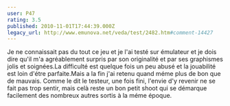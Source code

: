 ```yaml
---
user: P47
rating: 3.5
published: 2010-11-01T17:44:39.000Z
legacy_url: http://www.emunova.net/veda/test/2482.htm#comment-14427
---
```

Je ne connaissait pas du tout ce jeu et je l'ai testé sur émulateur et je dois dire qu'il m'a agréablement surpris par son originalité et par ses graphismes jolis et soignées.La difficulté est quelque fois un peu abusé et la jouabilité est loin d'étre parfaite.Mais a la fin j'ai retenu quand méme plus de bon que de mauvais.
Comme le dit le testeur, une fois fini, l'envie d'y revenir ne se fait pas trop sentir, mais celà reste un bon petit shoot qui se démarque facilement des nombreux autres sortis à la méme époque.